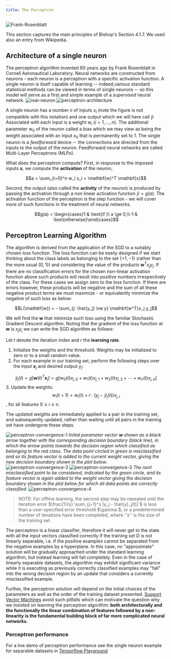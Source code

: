 ```yaml
---
title: The Perceptron
---
```


![Frank-Rosenblatt](images/frankrosenblatt.png)

This section captures the main principles of Bishop's Section 4.1.7. We used also an entry from Wikipedia.

## Architecture of a single neuron
The perceptron algorithm invented 60 years ago by Frank Rosenblatt in Cornell Aeronautical Laboratory. Neural networks are constructed from neurons - each neuron is a perceptron with a specific activation function.  A single neuron is itself capable of learning -- indeed,various standard statistical methods can be viewed in terms of single neurons -- so this model will serve as a first and simple example of a *supervised* neural network.
![real-neuron](images/real-neuron.png)
![perceptron-architecture](images/perceptron-architecture.png)

A single neuron has a number $n$ of  inputs $x_i$ (note the figure is not compatible with this notation) and one output which we will here call $\hat{y}$. Associated with each input is a weight $w_i$ ($i = 1 ,\ldots, n$). The additional parameter $w_0$ of the neuron called a bias which we may view as being the weight associated with an input $x_0$ that is permanently set to 1. The single neuron is a *feedforward* device -- the connections 
are directed from the inputs to the output of the neuron.  Feedforward neural networks are called Multi-Layer Perceptrons (MLPs). 

What does the perceptron compute? First, in response to the imposed inputs  $\mathbf{x}$, we compute the **activation** of the neuron, 

$$a = \sum_{i=0}^n w_i x_i  = \mathbf{w}^T \mathbf{x}$$

Second, the output (also  called the **activity** of the neuron)  is produced by passing the activation through a non linear activation function $\hat{y} = g(a)$. The activation function of the perceptron is the step function - we will cover more of such functions in the treatment of neural networks.

$$g(a) = \begin{cases}1 & \text{if }\ a \ge 0,\\-1 & \text{otherwise}\end{cases}$$

## Perceptron Learning Algorithm
The algorithm is derived from the application of the SGD to a suitably chosen loss function. The loss function can be easily designed if we start thinking about the class labels as belonging to the set $\{+1,-1\}$ (rather than the more usual $\{0,1\}$) and considering the value of the products
$\mathbf{w}^T x_j y_j$. If there are no classification errors for the chosen non-linear activation function above such products will result into positive numbers irrespectively of the class. For these cases we assign zero to the loss function. If there are errors however, these products will be negative and the sum of all these negative product terms we must maximize - or equivalently minimize the negative of such loss as below:

$$L(\mathbf{w}) = - \sum_{j: \hat{y_j} \ne y} \mathbf{w^T}x_j y_j$$

We will find the $\mathbf{w}$ that minimize such loss using the familiar Stochastic Gradient Descent algorithm.  Noting that the gradient of the loss function at $\mathbf{w}$ is $x_j y_j$ we can write the SGD algorithm as follows:

Let $t$ denote the iteration index and $r$ the **learning rate**.

1. Initialize the weights and the threshold. Weights may be initialized to zero or to a small random value. 
2. For each example in our training set, perform the following steps over the input $\mathbf{x}_j$ and desired output $y_j$:

$$
\hat{y}_j(t) = g[\mathbf{w}(t)^T\mathbf{x}_j] = g[w_0(t)x_{j,0} + w_1(t)x_{j,1} + w_2(t)x_{j,2} + \dotsb + w_n(t)x_{j,n}]
$$
3. Update the weights:
$$w_i(t+1) = w_i(t) + r\cdot(y_j - \hat{y}_j(t)) x_{j,i}$$, for all features $0 \leq i \leq n$.

The updated weights are immediately applied to a pair in the training set, and subsequently updated, rather than waiting until all pairs in the training set have undergone these steps.

![perceptron-convergence-1](images/Figure4.7a.png)
*Initial parameter vector $\mathbf w$ shown as a black arrow together with the corresponding decision boundary (black line), in which the arrow points towards the decision region which classified as belonging to the red class.  The data point circled in green is misclassified and so its feature vector is added to the current weight vector, giving the new decision boundary shown in the plot below.*  
![perceptron-convergence-2](images/Figure4.7b.png)
![perceptron-convergence-3](images/Figure4.7c.png)
*The next misclassified point to be considered, indicated  by  the  green  circle,  and  its  feature  vector  is  again  added  to  the  weight  vector  giving  the  decision boundary shown in the plot below for which all data points are correctly classified.*
![perceptron-convergence-4](images/Figure4.7d.png)

> NOTE: For offline learning, the second step may be repeated until the iteration error $\frac{1}{s} \sum_{j=1}^s |y_j - \hat{y}_j(t)| $ is less than a user-specified error threshold $\gamma $, or a predetermined number of iterations have been completed, where ''s'' is the size of the training set.

The perceptron is a linear classifier, therefore it will never get to the state with all the input vectors classified correctly if the training set D is not linearly separable, i.e. if the positive examples cannot be separated from the negative examples by a hyperplane. In this case, no "approximate" solution will be gradually approached under the standard learning algorithm, but instead learning will fail completely. Even in the case of linearly separable datasets, the algorithm may exhibit significant variance while it is executing as previously correctly classified examples may "fall" into the wrong decision region by an update that considers a currently misclassified example. 

Further, the perceptron solution will depend on the initial choices of the parameters as well as the order of the training dataset presented. [Support Vector Machines](../svm/svm) avoid such pitfalls which can motivate the question why we insisted on learning the perceptron algorithm: **both architecturally and the functionally the linear combination of features followed by a non-linearity is the fundamental building block of far more complicated neural networks.** 

### Perceptron performance
For a live demo of perceptron performance see the single neuron example for separable datasets in [Tensorflow Playground](../../resources/playground)
